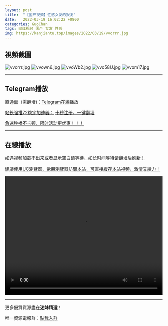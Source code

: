 ```yaml
---
layout: post
title:  "【国产视频】性感女友的报复"
date:   2022-03-19 16:02:22 +0800
categories: GuoChan
tags: 网红视频 国产 女友 性感
img: https://kanjiantu.top/images/2022/03/19/vvorrr.jpg
---
```



## 視頻截圖

![vvorrr.jpg](https://kanjiantu.top/images/2022/03/19/vvorrr.jpg)
![vvown6.jpg](https://kanjiantu.top/images/2022/03/19/vvown6.jpg)
![vvoWb2.jpg](https://kanjiantu.top/images/2022/03/19/vvoWb2.jpg)
![vvo58U.jpg](https://kanjiantu.top/images/2022/03/19/vvo58U.jpg)
![vvom17.jpg](https://kanjiantu.top/images/2022/03/19/vvom17.jpg)

* * *
## Telegram播放

直通車（需翻墻)：[Telegram在線播放](https://t.me/mimeijingxuan/222)

<u>站长强推72稳定加速器：</u> [十秒注册、一键翻墙](https://www.mimei.blog/skip/vpn.html)


<u>急速秒播不卡顿，限时活动更优惠！！！</u>
* * *
## 在線播放
<u>如遇视频加载不出来或者显示空白请等待，如长时间等待请翻墙后刷新！</u>

<u>建議使用UC瀏覽器、歐朋瀏覽器訪問本站，可直接緩存本站視頻，激情又給力！</u>
<center><video src="https://cdn.publer.io/uploads/videos/6246ffdddb279736bfa81035/9674a4467761fa09c7b9e9dde594b251.mp4" width="100%" height="380px" controls="controls"></video></center>

* * *
更多優質資源盡在**迷妹精選**！

唯一資源電報群：[點我入群](https://t.me/mimeijingxuan)


